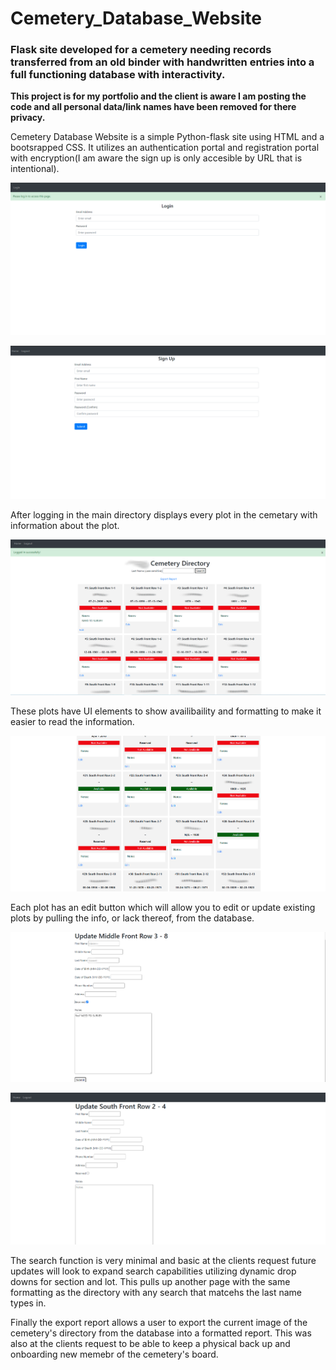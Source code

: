 # Cemetery_Database_Website
### Flask site developed for a cemetery needing records transferred from an old binder with handwritten entries into a full functioning database with interactivity.

  **This project is for my portfolio and the client is aware I am posting the code and all personal data/link names have been removed for there privacy.** 
  
  Cemetery Database Website is a simple Python-flask site using HTML and a bootsrapped CSS. It utilizes an authentication portal and registration portal with encryption(I am aware
the sign up is only accesible by URL that is intentional).

  ![Login Page](/DudleyCemetary-screenshots/login.png)
  
  ![Registration Page](/DudleyCemetary-screenshots/sign-up.png)

  After logging in the main directory displays every plot in the cemetary with information about the plot.

  ![Home](/DudleyCemetary-screenshots/home.png)

  These plots have UI elements to show availibaility and formatting to make it easier to read the information.

  ![Home-UI](/DudleyCemetary-screenshots/directory.png)

  Each plot has an edit button which will allow you to edit or update existing plots by pulling the info, or lack thereof, from the database.

  ![Edit](/DudleyCemetary-screenshots/edit.png)
  
  ![Update](/DudleyCemetary-screenshots/update.png)

  The search function is very minimal and basic at the clients request future updates will look to expand search capabilities utilizing dynamic drop downs for section and lot. This pulls up another page with the same formatting as the directory with any search that matcehs the last name types in.



  Finally the export report allows a user to export the current image of the cemetery's directory from the database into a formatted 
report. This was also at the clients request to be able to keep a physical back up and onboarding new memebr of the cemetery's board.
